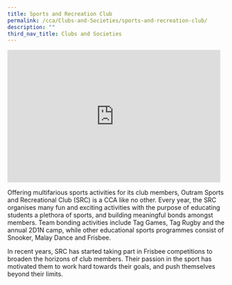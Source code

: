 ```yaml
---
title: Sports and Recreation Club
permalink: /cca/Clubs-and-Societies/sports-and-recreation-club/
description: ""
third_nav_title: Clubs and Societies
---
```

<iframe allowfullscreen="true" height="299" width="480" frameborder="0" src="https://docs.google.com/presentation/d/e/2PACX-1vRu4TgXPKyt0HUbZKQFVLuIksVFSilkxtKcxcl8amvJgjumcOWCfdP78sZkEN26S1NBtAB-Td2fFN3m/embed?start=false&amp;loop=false&amp;delayms=3000"></iframe>

Offering multifarious sports activities for its club members, Outram Sports and Recreational Club (SRC) is a CCA like no other. Every year, the SRC organises many fun and exciting activities with the purpose of educating students a plethora of sports, and building meaningful bonds amongst members. Team bonding activities include Tag Games, Tag Rugby and the annual 2D1N camp, while other educational sports programmes consist of Snooker, Malay Dance and Frisbee.  
  
  
In recent years, SRC has started taking part in Frisbee competitions to broaden the horizons of club members. Their passion in the sport has motivated them to work hard towards their goals, and push themselves beyond their limits.